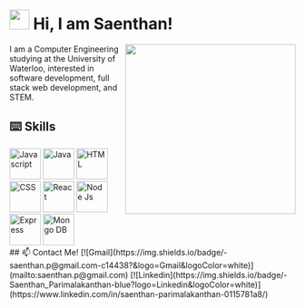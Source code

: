 # <img src="https://media.tenor.com/images/3b388fe03da271d2674faf85eb7c3fcd/tenor.gif" width="35px"/> Hi, I am Saenthan!

<img align="right" src="https://thumbs.gfycat.com/AdmiredWatchfulJaeger-small.gif" width="300px"/>

<div>
  I am a Computer Engineering studying at the University of Waterloo, interested in software development, full stack web development, and STEM. 
</div>

## :keyboard: Skills
<div>
<img title="Javascript" src="https://icon-library.com/images/javascript-icon-png/javascript-icon-png-13.jpg" width="55px"/>
<img title="Java" src="https://image.flaticon.com/icons/svg/154/154878.svg" width="55px"/>
<img title="HTML" src="https://upload.wikimedia.org/wikipedia/commons/thumb/0/00/HTML5_logo_black.svg/1024px-HTML5_logo_black.svg.png" width="55px"/>
<img title="CSS" src="https://p.kindpng.com/picc/s/198-1985018_css-css-logo-website-css-logo-transparent-background.png" width="55px"/>
<img title="React" src="https://img.favpng.com/1/17/24/react-logo-png-favpng-m00s95CAF5ngxbSc2NfvnypRP.jpg" width="55px"/>
<img title="Node Js" src="https://icon-library.com/images/nodejs-icon/nodejs-icon-1.jpg" width="55px"/>
<img title="Express" src="https://d2eip9sf3oo6c2.cloudfront.net/tags/images/000/000/359/thumb/expressjslogo.png" width="55px"/>
<img title="Mongo DB" src="https://banner2.cleanpng.com/20180711/cp/kisspng-mongodb-inc-computer-icons-nosql-database-mongodb-icons-5b45a6e1f3b7b9.8412044015312913619983.jpg
" width="55px"/>
</div>
## 📫 Contact Me!
[![Gmail](https://img.shields.io/badge/-saenthan.p@gmail.com-c14438?&logo=Gmail&logoColor=white)](mailto:saenthan.p@gmail.com)
[![Linkedin](https://img.shields.io/badge/-Saenthan_Parimalakanthan-blue?logo=Linkedin&logoColor=white)](https://www.linkedin.com/in/saenthan-parimalakanthan-0115781a8/) 



<!--
**SaenthanParimalakanthan/SaenthanParimalakanthan** is a ✨ _special_ ✨ repository because its `README.md` (this file) appears on your GitHub profile.

Here are some ideas to get you started:

- 🔭 I’m currently working on ...
- 🌱 I’m currently learning ...
- 👯 I’m looking to collaborate on ...
- 🤔 I’m looking for help with ...
- 💬 Ask me about ...
- 📫 How to reach me: ...
- 😄 Pronouns: ...
- ⚡ Fun fact: ...
-->
